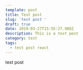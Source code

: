 ```yaml
---
template: post
title: Test post
slug: 'test post '
draft: true
date: 2019-03-27T15:55:27.988Z
description: This is a test post
category: test
tags:
  - test post react
---
```

test post

